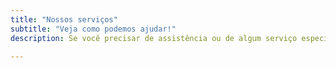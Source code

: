 ```yaml
---
title: "Nossos serviços"
subtitle: "Veja como podemos ajudar!"
description: Se você precisar de assistência ou de algum serviço específico, entre em contato com nossa equipe. Após criar sua conta, você poderá acompanhar o status das propostas e gerenciar seus dados na plataforma Kometro. Fale Conosco para mais informações.

---
```

